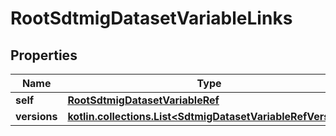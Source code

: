 
# RootSdtmigDatasetVariableLinks

## Properties
| Name | Type | Description | Notes |
| ------------ | ------------- | ------------- | ------------- |
| **self** | [**RootSdtmigDatasetVariableRef**](RootSdtmigDatasetVariableRef.md) |  |  [optional] |
| **versions** | [**kotlin.collections.List&lt;SdtmigDatasetVariableRefVersion&gt;**](SdtmigDatasetVariableRefVersion.md) |  |  [optional] |



